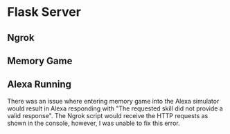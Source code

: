 # Flask Server

## Ngrok

## Memory Game

## Alexa Running
There was an issue where entering memory game into the Alexa simulator would result in Alexa responding with "The requested skill did not provide a valid response".  The Ngrok script would receive the HTTP requests as shown in the console, however, I was unable to fix this error.